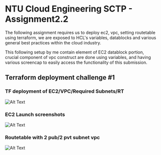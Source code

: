 # NTU Cloud Engineering SCTP - Assignment2.2  

The following assignment requires us to deploy ec2, vpc, setting routetable using terraform, we are exposed to HCL's variables, datablocks and various general best practices within the cloud industry.
  
This following setup by me contain element of EC2 datablock portion, crucial component of vpc construct are done using variables, and having various screencap to easily access the functionality of this submission.
  
## Terraform deployment challenge #1
  
### TF deployment of EC2/VPC/Required Subnets/RT  
![Alt Text](https://github.com/lann87/cloud_infra_eng_ntu_coursework_alanp/blob/main/module2/assignment2.2/assignment2.2-ec2-vpc-rt-var-datab-TFdeployment.png)
  
  
### EC2 Launch screenshots  
![Alt Text](https://github.com/lann87/cloud_infra_eng_ntu_coursework_alanp/blob/main/module2/assignment2.2/assignment2.2-ec2launch.png)
  
  
### Routetable with 2 pub/2 pvt subnet vpc  
![Alt Text](https://github.com/lann87/cloud_infra_eng_ntu_coursework_alanp/blob/main/module2/assignment2.2/assignment2.2-routetable.png)



